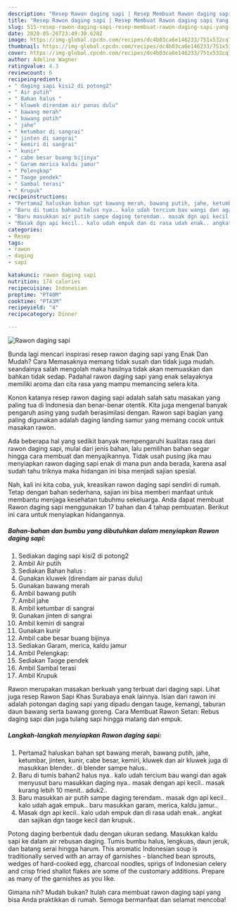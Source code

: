 ```yaml
---
description: "Resep Rawon daging sapi | Resep Membuat Rawon daging sapi Yang Lezat"
title: "Resep Rawon daging sapi | Resep Membuat Rawon daging sapi Yang Lezat"
slug: 515-resep-rawon-daging-sapi-resep-membuat-rawon-daging-sapi-yang-lezat
date: 2020-05-26T23:49:30.628Z
image: https://img-global.cpcdn.com/recipes/dc4b03ca6e146233/751x532cq70/rawon-daging-sapi-foto-resep-utama.jpg
thumbnail: https://img-global.cpcdn.com/recipes/dc4b03ca6e146233/751x532cq70/rawon-daging-sapi-foto-resep-utama.jpg
cover: https://img-global.cpcdn.com/recipes/dc4b03ca6e146233/751x532cq70/rawon-daging-sapi-foto-resep-utama.jpg
author: Adeline Wagner
ratingvalue: 4.3
reviewcount: 6
recipeingredient:
- " daging sapi kisi2 di potong2"
- " Air putih"
- " Bahan halus "
- " kluwek direndam air panas dulu"
- " bawang merah"
- " bawang putih"
- " jahe"
- " ketumbar di sangrai"
- " jinten di sangrai"
- " kemiri di sangrai"
- " kunir"
- " cabe besar buang bijinya"
- " Garam merica kaldu jamur"
- " Pelengkap"
- " Taoge pendek"
- " Sambal terasi"
- " Krupuk"
recipeinstructions:
- "Pertama2 haluskan bahan spt bawang merah, bawang putih, jahe, ketumbar, jinten, kunir, cabe besar, kemiri, kluwek dan air kluwek juga di masukkan blender.. di blender sampe halus.."
- "Baru di tumis bahan2 halus nya.. kalo udah tercium bau wangi dan agak menyusut baru masukkan daging nya.. masak dengan api kecil.. masak kurang lebih 10 menit.. aduk2.."
- "Baru masukkan air putih sampe daging terendam.. masak dgn api kecil.. kalo udah agak empuk.. baru masukkan garam, merica, kaldu jamur.."
- "Masak dgn api kecil.. kalo udah empuk dan di rasa udah enak.. angkat dan sajikan dgn taoge kecil dan krupuk.."
categories:
- Resep
tags:
- rawon
- daging
- sapi

katakunci: rawon daging sapi 
nutrition: 174 calories
recipecuisine: Indonesian
preptime: "PT40M"
cooktime: "PT43M"
recipeyield: "4"
recipecategory: Dinner

---
```



![Rawon daging sapi](https://img-global.cpcdn.com/recipes/dc4b03ca6e146233/751x532cq70/rawon-daging-sapi-foto-resep-utama.jpg)

Bunda lagi mencari inspirasi resep rawon daging sapi yang Enak Dan Mudah? Cara Memasaknya memang tidak susah dan tidak juga mudah. seandainya salah mengolah maka hasilnya tidak akan memuaskan dan bahkan tidak sedap. Padahal rawon daging sapi yang enak selayaknya memiliki aroma dan cita rasa yang mampu memancing selera kita.

Konon katanya resep rawon daging sapi adalah salah satu masakan yang paling tua di Indonesia dan benar-benar otentik. Kita juga mengenal banyak pengaruh asing yang sudah berasimilasi dengan. Rawon sapi bagian yang paling digunakan adalah daging landing samur yang memang cocok untuk masakan rawon.

Ada beberapa hal yang sedikit banyak mempengaruhi kualitas rasa dari rawon daging sapi, mulai dari jenis bahan, lalu pemilihan bahan segar hingga cara membuat dan menyajikannya. Tidak usah pusing jika mau menyiapkan rawon daging sapi enak di mana pun anda berada, karena asal sudah tahu triknya maka hidangan ini bisa menjadi sajian spesial.


Nah, kali ini kita coba, yuk, kreasikan rawon daging sapi sendiri di rumah. Tetap dengan bahan sederhana, sajian ini bisa memberi manfaat untuk membantu menjaga kesehatan tubuhmu sekeluarga. Anda dapat membuat Rawon daging sapi menggunakan 17 bahan dan 4 tahap pembuatan. Berikut ini cara untuk menyiapkan hidangannya.

<!--inarticleads1-->

##### Bahan-bahan dan bumbu yang dibutuhkan dalam menyiapkan Rawon daging sapi:

1. Sediakan  daging sapi kisi2 di potong2
1. Ambil  Air putih
1. Sediakan  Bahan halus :
1. Gunakan  kluwek (direndam air panas dulu)
1. Gunakan  bawang merah
1. Ambil  bawang putih
1. Ambil  jahe
1. Ambil  ketumbar di sangrai
1. Gunakan  jinten di sangrai
1. Ambil  kemiri di sangrai
1. Gunakan  kunir
1. Ambil  cabe besar buang bijinya
1. Sediakan  Garam, merica, kaldu jamur
1. Ambil  Pelengkap:
1. Sediakan  Taoge pendek
1. Ambil  Sambal terasi
1. Ambil  Krupuk


Rawon merupakan masakan berkuah yang terbuat dari daging sapi. Lihat juga resep Rawon Sapi Khas Surabaya enak lainnya. Isian dari rawon ini adalah potongan daging sapi yang dipadu dengan tauge, kemangi, taburan daun bawang serta bawang goreng. Cara Membuat Rawon Setan: Rebus daging sapi dan juga tulang sapi hingga matang dan empuk. 

<!--inarticleads2-->

##### Langkah-langkah menyiapkan Rawon daging sapi:

1. Pertama2 haluskan bahan spt bawang merah, bawang putih, jahe, ketumbar, jinten, kunir, cabe besar, kemiri, kluwek dan air kluwek juga di masukkan blender.. di blender sampe halus..
1. Baru di tumis bahan2 halus nya.. kalo udah tercium bau wangi dan agak menyusut baru masukkan daging nya.. masak dengan api kecil.. masak kurang lebih 10 menit.. aduk2..
1. Baru masukkan air putih sampe daging terendam.. masak dgn api kecil.. kalo udah agak empuk.. baru masukkan garam, merica, kaldu jamur..
1. Masak dgn api kecil.. kalo udah empuk dan di rasa udah enak.. angkat dan sajikan dgn taoge kecil dan krupuk..


Potong daging berbentuk dadu dengan ukuran sedang. Masukkan kaldu sapi ke dalam air rebusan daging. Tumis bumbu halus, lengkuas, daun jeruk, dan batang serai hingga harum. This aromatic Indonesian soup is traditionally served with an array of garnishes - blanched bean sprouts, wedges of hard-cooked egg, charcoal noodles, sprigs of Indonesian celery and crisp fried shallot flakes are some of the customary additions. Prepare as many of the garnishes as you like. 

Gimana nih? Mudah bukan? Itulah cara membuat rawon daging sapi yang bisa Anda praktikkan di rumah. Semoga bermanfaat dan selamat mencoba!
